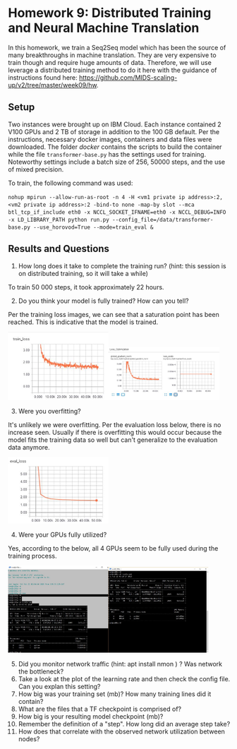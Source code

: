 # Homework 9: Distributed Training and Neural Machine Translation

In this homework, we train a Seq2Seq model which has been the source of many breakthroughs in machine translation. They are very expensive to train though and require huge amounts of data. Therefore, we will use leverage a distributed training method to do it here with the guidance of instructions found here: https://github.com/MIDS-scaling-up/v2/tree/master/week09/hw.

## Setup

Two instances were brought up on IBM Cloud. Each instance contained 2 V100 GPUs and 2 TB of storage in addition to the 100 GB default. Per the instructions, necessary docker images, containers and data files were downloaded. The folder _docker_ contains the scripts to build the  container while the file `transformer-base.py` has the settings used for training. Noteworthy settings include a batch size of 256, 50000 steps, and the use of mixed precision.

To train, the following command was used:

`nohup mpirun --allow-run-as-root -n 4 -H <vm1 private ip address>:2,<vm2 private ip address>:2 -bind-to none -map-by slot --mca btl_tcp_if_include eth0 -x NCCL_SOCKET_IFNAME=eth0 -x NCCL_DEBUG=INFO -x LD_LIBRARY_PATH python run.py --config_file=/data/transformer-base.py --use_horovod=True --mode=train_eval &`

## Results and Questions

1. How long does it take to complete the training run? (hint: this session is on distributed training, so it will take a while)

To train 50 000 steps, it took approximately 22 hours.

2. Do you think your model is fully trained? How can you tell?

Per the training loss images, we can see that a saturation point has been reached. This is indicative that the model is trained.

<img src="images/training_loss1.JPG" width="45%" height="45%"><img src="images/gradient_norm1.JPG" width="50%" height="50%">

3. Were you overfitting?

It's unlikely we were overfitting. Per the evaluation loss below, there is no increase seen. Usually if there is overfitting this would occur because the model fits the training data so well but can't generalize to the evaluation data anymore. 

<img src="images/eval_loss1.JPG" width="45%" height="45%">

4. Were your GPUs fully utilized?

Yes, according to the below, all 4 GPUs seem to be fully used during the training process.

<img src="images/nvidia-smi_a.JPG" width="45%" height="45%"><img src="images/nvidia-smi_b.JPG" width="45%" height="45%">

5. Did you monitor network traffic (hint: apt install nmon ) ? Was network the bottleneck?
6. Take a look at the plot of the learning rate and then check the config file. Can you explan this setting?
7. How big was your training set (mb)? How many training lines did it contain?
8. What are the files that a TF checkpoint is comprised of?
9. How big is your resulting model checkpoint (mb)?
10. Remember the definition of a "step". How long did an average step take?
11. How does that correlate with the observed network utilization between nodes?
